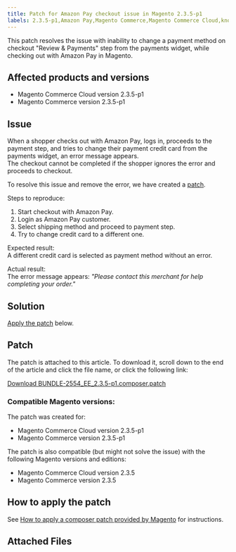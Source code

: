 ```yaml
---
title: Patch for Amazon Pay checkout issue in Magento 2.3.5-p1
labels: 2.3.5-p1,Amazon Pay,Magento Commerce,Magento Commerce Cloud,known issues,patch,troubleshooting
---
```


This patch resolves the issue with inability to change a payment method on checkout "Review &amp; Payments" step from the payments widget, while checking out with Amazon Pay in Magento.

## Affected products and versions

* Magento Commerce Cloud version 2.3.5-p1
* Magento Commerce version 2.3.5-p1

## Issue

When a shopper checks out with Amazon Pay, logs in, proceeds to the payment step, and tries to change their payment credit card from the payments widget, an error message appears.  
 The checkout cannot be completed if the shopper ignores the error and proceeds to checkout.

To resolve this issue and remove the error, we have created a [patch](assets/BUNDLE-2554_EE_2.3.5-p1.composer.patch). 

Steps to reproduce:

1. Start checkout with Amazon Pay.
1. Login as Amazon Pay customer.
1. Select shipping method and proceed to payment step.
1. Try to change credit card to a different one.

Expected result:  
 A different credit card is selected as payment method without an error.

Actual result:  
 The error message appears: _"Please contact this merchant for help completing your order."_

## Solution

[Apply the patch](assets/BUNDLE-2554_EE_2.3.5-p1.composer.patch) below.

## Patch

The patch is attached to this article. To download it, scroll down to the end of the article and click the file name, or click the following link:

[Download BUNDLE-2554\_EE\_2.3.5-p1.composer.patch](assets/BUNDLE-2554_EE_2.3.5-p1.composer.patch)

### Compatible Magento versions:

The patch was created for:

* Magento Commerce Cloud version 2.3.5-p1
* Magento Commerce version 2.3.5-p1

The patch is also compatible (but might not solve the issue) with the following Magento versions and editions:

* Magento Commerce Cloud version 2.3.5
* Magento Commerce version 2.3.5

## How to apply the patch

See [How to apply a composer patch provided by Magento](https://support.magento.com/hc/en-us/articles/360028367731) for instructions.

## Attached Files